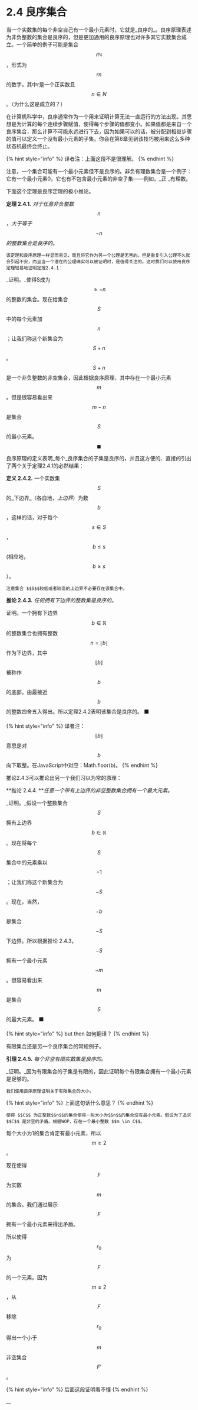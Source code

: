 # 2.4 良序集合

当一个实数集的每个非空自己有一个最小元素时，它就是_良序的_。良序原理表述为非负整数的集合是良序的，但是更加通用的良序原理也对许多其它实数集合成立。一个简单的例子可能是集合 $$r\mathbb{N}$$，形式为 $$rn$$ 的数字，其中r是一个正实数且 $$n \in N$$ 。（为什么这是成立的？）

在计算机科学中，良序通常作为一个用来证明计算无法一直运行的方法出现。其思想是为计算的每个连续步骤赋值，使得每个步骤的值都变小。如果值都是来自一个良序集合，那么计算不可能永远进行下去，因为如果可以的话，被分配到相继步骤的值可以定义一个没有最小元素的子集。你会在第6章见到该技巧被用来这么多种状态机最终会终止。

{% hint style="info" %}
译者注：上面这段不是很理解。
{% endhint %}

注意，一个集合可能有一个最小元素但不是良序的。非负有理数集合是一个例子：它有一个最小元素0，它也有不包含最小元素的非空子集——例如，_正 _有理数。

下面这个定理是良序定理的极小推论。

**定理 2.4.1.** _对于任意非负整数_$$n$$_，大于等于_$$-n$$_的整数集合是良序的。_

    该定理和良序原理一样显而易见，而且将它作为另一个公理是无害的。但是重复引入公理不久就会引起不安，而且当一个潜在的公理确实可以被证明时，是值得关注的。这时我们可以使用良序定理轻易地证明定理2.4.1：

_证明。_使得S成为 $$\ge-n$$的整数的集合。现在给集合 $$S$$ 中的每个元素加$$n$$；让我们称这个新集合为$$S+n$$。 $$S+n$$是一个非负整数的非空集合，因此根据良序原理，其中存在一个最小元素 $$m$$。但是很容易看出来$$m-n$$是集合$$S$$的最小元素。     $$\blacksquare$$      

良序原理的定义表明_每个_良序集合的子集是良序的，并且这方便的、直接的引出了两个关于定理2.4.1的必然结果：

**定义 2.4.2.** 一个实数集 $$S$$ 的_下边界_（各自地，_上边界_）为数 $$b$$，这样的话，对于每个 $$s \in S$$，$$b\leq s$$(相应地， $$b\geq s$$）。

    注意集合 $$S$$较低或者较高的上边界不必要存在该集合中。 

**推论 2.4.3.** _任何拥有下边界的整数集是良序的。_

证明。一个拥有下边界 $$b \in \mathbb{R}$$的整数集合也拥有整数 $$n = \lfloor b \rfloor$$作为下边界，其中 $$\lfloor b \rfloor$$ 被称作 $$b$$ 的底部，由最接近 $$b$$ 的整数四舍五入得出。所以定理2.4.2表明该集合是良序的。   ⬛   

{% hint style="info" %}
译者注： $$\lfloor b \rfloor$$ 意思是对 $$b$$ 向下取整。在JavaScript中对应：Math.floor(b)。
{% endhint %}

推论2.4.3可以推论出另一个我们习以为常的原理：

**推论 2.4.4. **_任意一个带有上边界的非空整数集合拥有一个最大元素。_

_证明。_假设一个整数集合 $$S$$拥有上边界 $$b \in \mathbb{R}$$。现在将每个 $$S$$ 集合中的元素乘以 $$-1$$；让我们称这个新集合为$$-S$$。现在，当然，$$-b$$是集合 $$-S$$下边界。所以根据推论 2.4.3，$$-S$$拥有一个最小元素 $$-m$$。很容易看出来$$m$$是集合 $$S$$的最大元素。   ⬛     

{% hint style="info" %}
but then 如何翻译？
{% endhint %}

有限集合还是另一个良序集合的常规例子。

**引理 2.4.5.** _每个非空有限实数集是良序的。_

_证明。_因为有限集合的子集是有限的，因此证明每个有限集合拥有一个最小元素是足够的。

    我们使用良序原理证明关于有限集合的大小。

{% hint style="info" %}
上面这句话什么意思？
{% endhint %}

    使得 $$C$$ 为正整数$$n$$的集合使得一些大小为$$n$$的集合没有最小元素。假设为了追求 $$C$$ 是非空的矛盾。根据WOP，存在一个最小整数 $$m \in C$$。

每个大小为1的集合肯定有最小元素，所以 $$m \ge 2$$。

现在使得 $$F$$为实数 $$m$$的集合。我们通过展示 $$F$$ 拥有一个最小元素来得出矛盾。

所以使得 $$r_0$$为$$F$$的一个元素。因为 $$m \ge 2$$ ，从 $$F$$移除 $$r_0$$得出一个小于 $$m$$ 非空集合 $$F'$$。 

{% hint style="info" %}
后面这段证明看不懂
{% endhint %}

                                                                       



__



